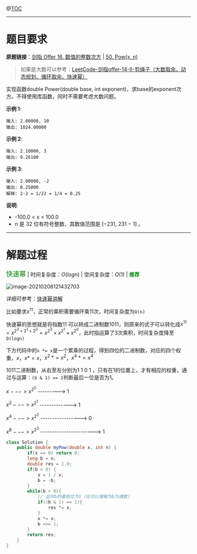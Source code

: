 @[TOC](目录)

***

# 题目要求

**原题链接**：[剑指 Offer 16. 数值的整数次方](https://leetcode-cn.com/problems/shu-zhi-de-zheng-shu-ci-fang-lcof/) | [50. Pow(x, n)](https://leetcode-cn.com/problems/powx-n/) 

> 如果是大数可以参考：[LeetCode-剑指offer-14-II-剪绳子（大数取余、动态规划、循环取余、快速幂）](https://blog.csdn.net/qyb19970829/article/details/113741109)

实现函数double Power(double base, int exponent)，求base的exponent次方。不得使用库函数，同时不需要考虑大数问题。

**示例 1**:

```
输入: 2.00000, 10
输出: 1024.00000
```

**示例 2**:

```
输入: 2.10000, 3
输出: 9.26100
```

**示例 3**:

```
输入: 2.00000, -2
输出: 0.25000
解释: 2-2 = 1/22 = 1/4 = 0.25
```

**说明**:

- -100.0 < x < 100.0
- n 是 32 位有符号整数，其数值范围是 [−231, 231 − 1] 。

***

# 解题过程

<font color=green size=4>快速幂</font> | 时间复杂度：$O(logn)$ | 空间复杂度：$O(1)$ | <font color=green>**推荐**</font>

![image-20210208121432703](https://gitee.com/qiangyuanbao/MyBlogPic/raw/master/img/image-20210208121432703.png)

详细可参考：[快速幂讲解](https://www.cnblogs.com/CXCXCXC/p/4641812.html)

比如要求$x^{11}$，正常的乘积需要循环乘11次，时间复杂度为`O(n)`

快速幂的思想就是将指数11 可以转成二进制数1011，则原来的式子可以转化成$x^{11} = x^{2^{3} + 2^{1} + 2^{0}} = x^{2^{3}} \times x^{2^{1}} \times x^{2^{0}}$，此时指运算了3次乘积，时间复杂度降至`O(logn)`

下方代码中的`x *= x`是一个累乘的过程，得到四位的二进制数，对应的四个权重，$x$，$x *= x$，$x^2 \ *= x^2$，$x^4 \ *= x^4$

1011二进制数，从右至左分别为1 1 0 1 ，只有在1的位置上，才有相应的权重，通过与运算：`(b & 1) == 1`判断最后一位是否为1。

$x ---> x^{2^{0}}$ --------->    1

$x^2 ---> x^{2^{1}}$ ------------->  1

$x^4 ---> x^{2^{2}}$  ----------------->  0

$x^8 ---> x^{2^{3}}$  -----------------------> 1

```java
class Solution {
    public double myPow(double x, int n) {
        if(x == 0) return 0;
        long b = n;
        double res = 1.0;
        if(b < 0) {
            x = 1 / x;
            b = -b;
        }
        while(b > 0){
            // 此时b的最低位为1（也可以理解为b为偶数）
            if((b & 1) == 1){
                res *= x;
            }
            x *= x;
            b >>= 1;
        }
        return res;
    }
}
```

